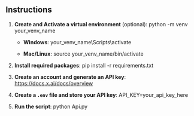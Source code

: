 ## Instructions

1. **Create and Activate a virtual environment** (optional):
    python -m venv your_venv_name

   - **Windows**:
     your_venv_name\Scripts\activate
     
   - **Mac/Linux**:
     source your_venv_name/bin/activate

2. **Install required packages**:
    pip install -r requirements.txt

3. **Create an account and generate an API key**:  
   https://docs.x.ai/docs/overview

4. **Create a `.env` file and store your API key**:
    API_KEY=your_api_key_here

5. **Run the script**:
    python Api.py


